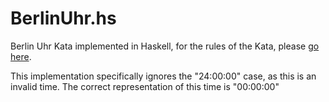 BerlinUhr.hs
============

Berlin Uhr Kata implemented in Haskell, for the rules of the Kata, please [go here](http://content.codersdojo.org/code-kata-catalogue/berlin-clock/).

This implementation specifically ignores the "24:00:00" case, as this is an invalid time. The correct representation of this time is "00:00:00"

